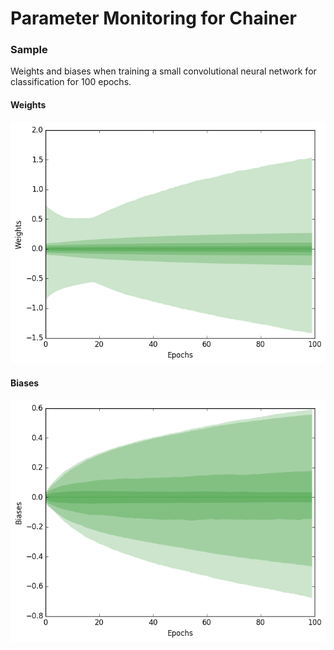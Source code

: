 # Parameter Monitoring for Chainer

### Sample

Weights and biases when training a small convolutional neural network for classification for 100 epochs.

#### Weights

<img src="./samples/weights.png" width="512px;"/>

#### Biases

<img src="./samples/biases.png" width="512px;"/>
